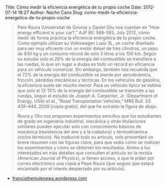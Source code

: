 Title: Cómo medir la eficiencia energética de tu propio coche
Date: 2012-07-14 18:27
Author: Nacho Cano
Slug: como-medir-la-eficiencia-energetica-de-tu-propio-coche

> Pere Roura (Universitat de Girona) y Daniel Oliu nos cuentan en ”How
> energy efficient is your car?,” AJP 80: 588-593, July 2012, cómo medir
> de forma práctica la eficiencia energética de tu propio coche. Como
> ejemplo utilizan su Volkswagen Lupo 3L, un coche diseñado para ser muy
> eficiente con un motor diésel de tres cilindros, un peso de 830 kg y
> un consumo récord de solo 3 litros a los 100 km. Según su estudio solo
> el 28% de la energía del combustible se transfiere a las ruedas, lo
> que sin lugar a dudas es todo un récord en eficiencia para un vehículo
> comercial. Sin embargo, también nos recuerda que el 72% de la energía
> del combustible se pierde por aerodinámica, fricción, pérdidas
> mecánicas y térmicas. En los vehículos de gasolina, la eficiencia
> suele ser mucho menor. Para un vehículo típico se estima que solo el
> 12-13% de la energía del combustible se transmite a las ruedas, según
> el estudio de Joseph A. Carpenter, Jr. (Department of Energy, USA) et
> al., ”Road Transportation Vehicles,” MRS Bull. 33: 439–444, 2008
> [copia gratis], del que he extraído la figura de abajo.
>
> Roura y Oliu nos proponen experimentos sencillos que los estudiantes
> de grado en ingeniería industrial, mecánica y otras titulaciones
> similares pueden ejecutar solo con conocimiento básicos de mecánica
> (resistencia del aire y a la rodadura) y termodinámica (ciclos
> térmicos). No traduciré todo su artículo, solo presentaré un breve
> resumen con las figuras clave, para que veáis cómo se realizan los
> experimentos y cómo se obtienen los resultados. Animo a los
> interesados en más detalles que consulten el artículo en la revista
> (American Journal of Physics), si tienen acceso, o que le pidan por
> correo electrónico una copia a Pepe Roura (que seguro que estará
> encantado por el interés despertado por su artículo).

- [francisthemulenews.wordpress.com][]

  [francisthemulenews.wordpress.com]: https://francisthemulenews.wordpress.com/2012/07/14/como-medir-la-eficiencia-energetica-de-tu-propio-coche/
    "Cómo medir la eficiencia energética de tu propio coche "
